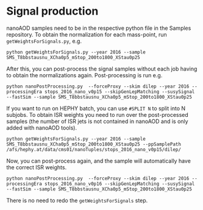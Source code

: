 # Signal production

nanoAOD samples need to be in the respective python file in the Samples repository.
To obtain the normalization for each mass-point, run `getWeightsForSignals.py`, e.g.
```
python getWeightsForSignals.py --year 2016 --sample SMS_T8bbstausnu_XCha0p5_mStop_200to1800_XStau0p25
```
After this, you can post-process the signal samples without each job having to obtain the normalizations again.
Post-processing is run e.g.
```
python nanoPostProcessing.py  --forceProxy --skim dilep --year 2016 --processingEra stops_2016_nano_v0p15 --skipGenLepMatching --susySignal --fastSim --sample SMS_T8bbstausnu_XCha0p5_mStop_200to1800_XStau0p25
```
If you want to run on HEPHY batch, you can use `#SPLIT N` to split into N subjobs.
To obtain ISR weights you need to run over the post-processed samples (the number of ISR jets is not contained in nanoAOD and is only added with nanoAOD tools).
```
python getWeightsForSignals.py --year 2016 --sample SMS_T8bbstausnu_XCha0p5_mStop_200to1800_XStau0p25 --ppSamplePath /afs/hephy.at/data/cms01/nanoTuples/stops_2016_nano_v0p15/dilep/
```
Now, you can post-process again, and the sample will automatically have the correct ISR weights.
```
python nanoPostProcessing.py  --forceProxy --skim dilep --year 2016 --processingEra stops_2016_nano_v0p16 --skipGenLepMatching --susySignal --fastSim --sample SMS_T8bbstausnu_XCha0p5_mStop_200to1800_XStau0p25
```
There is no need to redo the `getWeightsForSignals` step.
